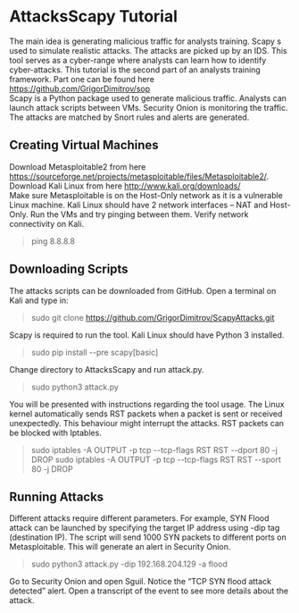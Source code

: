 # AttacksScapy Tutorial
The main idea is generating malicious traffic for analysts training. Scapy s used to simulate realistic attacks. The attacks are picked up by an IDS. This tool serves as a cyber-range where analysts can learn how to identify cyber-attacks.
This tutorial is the second part of an analysts training framework. Part one can be found here https://github.com/GrigorDimitrov/sop  
Scapy is a Python package used to generate malicious traffic. Analysts can launch attack scripts between VMs. Security Onion is monitoring the traffic. The attacks are matched by Snort rules and alerts are generated.

## Creating Virtual Machines
Download Metasploitable2 from here https://sourceforge.net/projects/metasploitable/files/Metasploitable2/. 
Download Kali Linux from here http://www.kali.org/downloads/  
Make sure Metasploitable is on the Host-Only network as it is a vulnerable Linux machine. Kali Linux should have 2 network interfaces – NAT and Host-Only. 
Run the VMs and try pinging between them. Verify network connectivity on Kali.
>ping 8.8.8.8

## Downloading Scripts
The attacks scripts can be downloaded from GitHub. Open a terminal on Kali and type in:
>sudo git clone https://github.com/GrigorDimitrov/ScapyAttacks.git

Scapy is required to run the tool. Kali Linux should have Python 3 installed.
>sudo pip install --pre scapy[basic]

Change directory to AttacksScapy and run attack.py.
>sudo python3 attack.py

You will be presented with instructions regarding the tool usage. The Linux kernel automatically sends RST packets when a packet is sent or received unexpectedly. This behaviour might interrupt the attacks. RST packets can be blocked with Iptables.
>sudo iptables -A OUTPUT -p tcp --tcp-flags RST RST --dport 80 -j DROP
sudo iptables -A OUTPUT -p tcp --tcp-flags RST RST --sport 80 -j DROP

## Running Attacks
Different attacks require different parameters. For example, SYN Flood attack can be launched by specifying the target IP address using -dip tag (destination IP). The script will send 1000 SYN packets to different ports on Metasploitable. This will generate an alert in Security Onion.
>sudo python3 attack.py -dip 192.168.204.129 -a flood

Go to Security Onion and open Sguil. Notice the “TCP SYN flood attack detected” alert. Open a transcript of the event to see more details about the attack.

